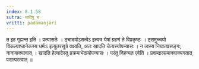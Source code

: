 ```yaml
---
index: 8.1.58
sutra: चादिषु च
vritti: padamanjari
---
```


 त इह गृह्यन्त इति । प्रत्यासतेः । ठ्चादयोऽसत्वेऽ इत्यत्र येषां ग्रहणं ते विप्रकृष्टः । ठ्समुच्चयो विकल्पश्चानेकस्य धर्मःऽ इत्युतरसूत्रे वक्ष्यति, अतः खादति चेत्यस्योपन्यासः । न त्वस्य निघातप्रसङ्गः; नानावाक्यत्वात् । खादति हेत्यादेस्तु प्रक्रमाभेदायोपन्यासः । परंतु निहन्यत एवेति । प्रशब्दात्समानवाक्यगतात् पदात्परत्वात् ॥
